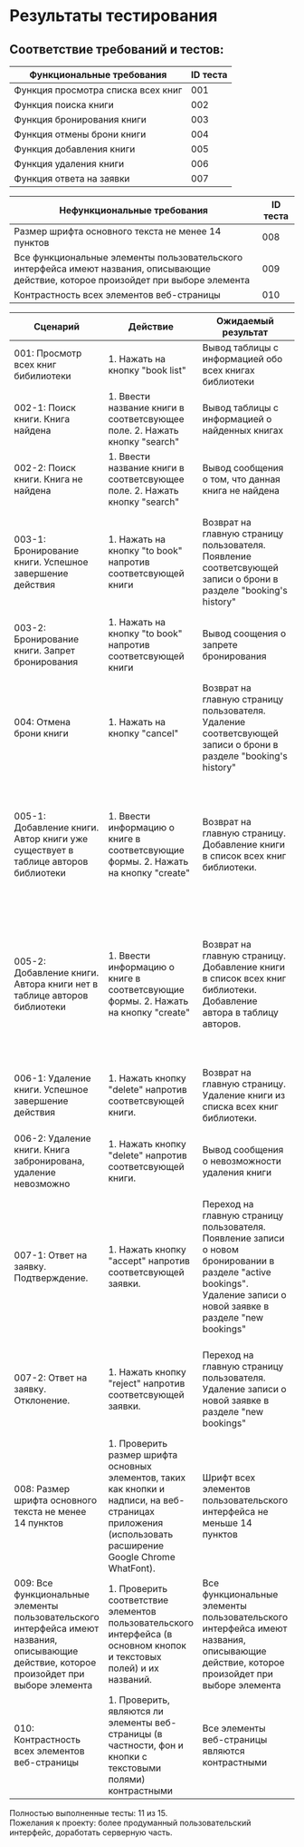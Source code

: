 # Результаты тестирования
## Соответствие требований и тестов:
| Функциональные требования         | ID теста           |
| ------------- |------------------|
| Функция просмотра списка всех книг  | 001 |
| Функция поиска книги    | 002 |
| Функция бронирования книги | 003 |
| Функция отмены брони книги  | 004 |
| Функция добавления книги    | 005 |
| Функция удаления книги | 006 |
| Функция ответа на заявки | 007 |

| Нефункциональные требования         | ID теста           |
| ------------- |------------------|
| Размер шрифта основного текста не менее 14 пунктов  | 008 |
| Все функциональные элементы пользовательского интерфейса имеют названия, описывающие действие, которое произойдет при выборе элемента    | 009 |
| Контрастность всех элементов веб-страницы | 010 |

| Сценарий         | Действие           | Ожидаемый результат         | Фактический результат           | Оценка         |
| ---------------- |------------------- | ----------------------------|---------------------------------|----------------|
| 001: Просмотр всех книг бибилиотеки  | 1. Нажать на кнопку "book list" | Вывод таблицы с информацией обо всех книгах библиотеки | Выведена таблица с информацией обо всех книгах библиотеки | Сценарий выполнен |
| 002-1: Поиск книги. Книга найдена  | 1. Ввести название книги в соответсвующее поле. 2. Нажать кнопку "search" | Вывод таблицы с информацией о найденных книгах | Выведена таблица с информацией о найденных книгах библиотеки | Сценарий выполнен |
| 002-2: Поиск книги. Книга не найдена | 1. Ввести название книги в соответсвующее поле. 2. Нажать кнопку "search" | Вывод сообщения о том, что данная книга не найдена | Выведена пустая таблица | Сценарий не выполнен |
| 003-1: Бронирование книги. Успешное завершение действия  | 1. Нажать на кнопку "to book" напротив соответсвующей книги | Возврат на главную страницу пользователя. Появление соответсвующей записи о брони в разделе "booking's history" | Выполнен возврат на главную страницу пользователя. Появилась соответсвующая запись о брони в разделе "booking's history" | Сценарий выполнен |
| 003-2: Бронирование книги. Запрет бронирования  | 1. Нажать на кнопку "to book" напротив соответсвующей книги| Вывод соощения о запрете бронирования | Выведено сообщение о запрете бронирования | Сценарий выполнен |
| 004: Отмена брони книги  | 1. Нажать на кнопку "cancel" | Возврат на главную страницу пользователя. Удаление соответсвующей записи о брони в разделе "booking's history" | Был выполнен возврат на главную страницу пользователя. Была удалена соответсвующая запись о брони в разделе "booking's history" | Сценарий выполнен |
| 005-1: Добавление книги. Автор книги уже существует в таблице авторов библиотеки  | 1. Ввести информацию о книге в соответсвующие формы. 2. Нажать на кнопку "create" | Возврат на главную страницу. Добавление книги в список всех книг библиотеки. | Был выполнен возврат на главную страницу. Книга была добавлена в список всех книг библиотеки. Если оставить поля пустыми, возникает исключение. | Сценарий выполнен частично |
| 005-2: Добавление книги. Автора книги нет в таблице авторов библиотеки  | 1. Ввести информацию о книге в соответсвующие формы. 2. Нажать на кнопку "create" | Возврат на главную страницу. Добавление книги в список всех книг библиотеки. Добавление автора в таблицу авторов. | Был выполнен возврат на главную страницу. Книга была добавлена в список всех книг библиотеки. Автор был добавлен в таблицу авторов. Если оставить поля пустыми, возникает исключение. | Сценарий выполнен частично |
| 006-1: Удаление книги. Успешное завершение действия  | 1. Нажать кнопку "delete" напротив соответсвующей книги. | Возврат на главную страницу. Удаление книги из списка всех книг библиотеки. | Был выполнен возврат на главную страницу. Книга удалена из списка всех книг библиотеки. | Сценарий выполнен |
| 006-2: Удаление книги. Книга забронирована, удаление невозможно  | 1. Нажать кнопку "delete" напротив соответсвующей книги. | Вывод сообщения о невозможности удаления книги | Вывод сообщения о невозможности удаления книги | Сценарий выполнен |
| 007-1: Ответ на заявку. Подтверждение.  | 1. Нажать кнопку "accept" напротив соответсвующей заявки. | Переход на главную страницу пользователя. Появление записи о новом бронировании в разделе "active bookings". Удаление записи о новой заявке в разделе "new bookings" | Был выполнен переход на главную страницу пользователя. Появилась запись о новом бронировании в разделе "active bookings". Удалена запись о новой заявке в разделе "new bookings" | Сценарий выполнен |
| 007-2: Ответ на заявку. Отклонение.  | 1. Нажать кнопку "reject" напротив соответсвующей заявки. | Переход на главную страницу пользователя. Удаление записи о новой заявке в разделе "new bookings" | Был выполнен переход на главную страницу пользователя. Удалена запись о новой заявке в разделе "new bookings" | Сценарий выполнен |
| 008: Размер шрифта основного текста не менее 14 пунктов  | 1. Проверить размер шрифта основных элементов, таких как кнопки и надписи, на веб-страницах приложения (использовать расширение Google Chrome WhatFont). | Шрифт всех элементов пользовательского интерфейса не меньше 14 пунктов | Большинство надписей имеют размер шрифта 14 пунктов. Однако размер шрифта ссылок и информации в таблицах имеют размер шрифта 12 пунктов. | Сценарий выполнен частично |
| 009: Все функциональные элементы пользовательского интерфейса имеют названия, описывающие действие, которое произойдет при выборе элемента  | 1. Проверить соответствие элементов пользовательского интерфейса (в основном кнопок и текстовых полей) и их названий. | Все функциональные элементы пользовательского интерфейса имеют названия, описывающие действие, которое произойдет при выборе элемента | Все функциональные элементы пользовательского интерфейса имеют названия, описывающие действие, которое произойдет при выборе элемента | Сценарий выполнен |
| 010: Контрастность всех элементов веб-страницы  | 1. Проверить, являются ли элементы веб-страницы (в частности, фон и кнопки с текстовыми полями) контрастными | Все элементы веб-страницы являются контрастными| Все элементы веб-страницы являются контрастными | Сценарий выполнен |

Полностью выполненные тесты: 11 из 15.  
Пожелания к проекту: более продуманный пользовательский интерфейс, доработать серверную часть.
